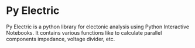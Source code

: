 # Py Electric

Py Electric is a python library for electonic analysis using Python Interactive Notebooks.
It contains various functions like to calculate parallel components impedance, voltage divider, etc.


